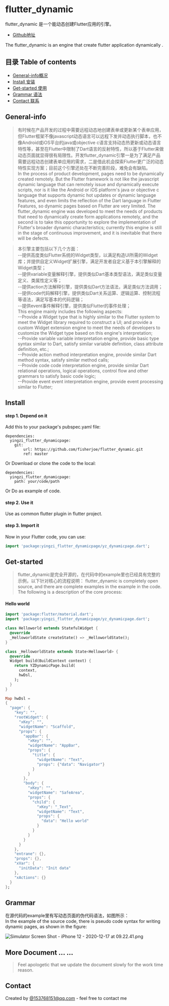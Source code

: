 # flutter_dynamic
flutter_dynamic 是一个能动态创建Flutter应用的引擎。      
* [Github地址](https://github.com/Yingzi-Technology/flutter_dynamic)

The flutter_dynamic is an engine that create flutter application dynamically .

## 目录 Table of contents
* [General-info概况](#General-info)
* [Install 安装](#Install)
* [Get-started 使用](#Get-started)
* [Grammar 语法](#Grammar)
* [Contact 联系](#Contact)

## General-info

> 有时候在产品开发的过程中需要远程动态地创建表单或更新某个表单应用，但Flutter框架不像javascript动态语言可以远程下发并动态执行脚本，也不像Android或iOS平台的java或objective c语言支持动态热更新或动态语言特性等，甚至在Flutter中限制了Dart语言的反射特性，所以基于Flutter来做动态页面就显得很有局限性。开发flutter_dynamic引擎一是为了满足产品需要远程动态创建表单应用的需求，二是借此机会探索Flutter更广泛的动态特性实现方案；目前这个引擎还处在不断完善阶段，难免会有缺陷。  
In the process of product development, pages need to be dynamically created remotely. But the Flutter framework is not like the javascript dynamic language that can remotely issue and dynamically execute scripts, nor is it like the Android or iOS platform's java or objective c language that supports dynamic hot updates or dynamic language features, and even limits the reflection of the Dart language in Flutter Features, so dynamic pages based on Flutter are very limited. The flutter_dynamic engine was developed to meet the needs of products that need to dynamically create form applications remotely, and the second is to take this opportunity to explore the implementation of Flutter's broader dynamic characteristics; currently this engine is still in the stage of continuous improvement, and it is inevitable that there will be defects.  

> 本引擎主要包括以下几个方面：  
--提供高度类似Flutter系统的Widget类型，以满足构造UI所需的Widget库；并提供自定义Widget扩展引擎，满足开发者自定义基于本引擎解释的Widget类型；  
--提供variable变量解释引擎，提供类似Dart基本类型语法，满足类似变量定义、类属性定义等；  
--提供action方法解释引擎，提供类似Dart方法语法，满足类似方法调用；  
--提供code代码解释引擎，提供类似Dart关系运算、逻辑运算、控制流程等语法，满足写基本的代码逻辑；  
--提供event事件解释引擎，提供类似Flutter的事件处理；  
This engine mainly includes the following aspects:  
--Provide a Widget type that is highly similar to the Flutter system to meet the Widget library required to construct a UI; and provide a custom Widget extension engine to meet the needs of developers to customize the Widget type based on this engine's interpretation;  
--Provide variable variable interpretation engine, provide basic type syntax similar to Dart, satisfy similar variable definition, class attribute definition, etc.;  
--Provide action method interpretation engine, provide similar Dart method syntax, satisfy similar method calls;  
--Provide code code interpretation engine, provide similar Dart relational operations, logical operations, control flow and other grammars to satisfy basic code logic;  
--Provide event event interpretation engine, provide event processing similar to Flutter;  

## Install
#### step 1. Depend on it
Add this to your package's pubspec.yaml file:
```
dependencies:
  yingzi_flutter_dynamicpage:
  	git:
		url: https://github.com/fisherjoe/flutter_dynamic.git
		ref: master
```
Or 
Download or clone the code  to the local:
```
dependencies:
  yingzi_flutter_dynamicpage:
  	path: your/code/path
```
Or
Do as example of code.

#### step 2. Use it

Use as common flutter plugin in  flutter project.

#### step 3. Import it
Now in your Flutter code, you can use:
```dart
import 'package:yingzi_flutter_dynamicpage/yz_dynamicpage.dart';
```

## Get-started
> flutter_dynamic是完全开源的，在代码中的example里也已经具有完整的示例，以下针对核心的流程说明：
flutter_dynamic is completely open source, and there are complete examples in the example in the code. The following is a description of the core process:

#### Hello world

```dart
import 'package:flutter/material.dart';
import 'package:yingzi_flutter_dynamicpage/yz_dynamicpage.dart';

class Helloworld extends StatefulWidget {
  @override
  _HelloworldState createState() => _HelloworldState();
}

class _HelloworldState extends State<Helloworld> {
  @override
  Widget build(BuildContext context) {
    return YZDynamicPage.build(
      context, 
      hwDsl, 
    );
  }
}

Map hwDsl =
{
  "page": {
    "key": "",   
    "rootWidget": {
      "xKey": "",
      "widgetName": "Scaffold",
      "props": {
        "appBar": {
          "xKey": "",
          "widgetName": "AppBar",
          "props": {
            "title": {
              "widgetName": "Text",
              "props": {"data": "Navigator"}
            }
          }
        },
        "body": {
          "xKey": "",
          "widgetName": "SafeArea",
          "props": {
            "child": {
              "xKey": "_Text",
              "widgetName": "Text",
              "props": {
                "data": "Hello world"
              }
            }
          }
        }
      }      
    },
    "entrane": {}, 
    "props": {},
    "xVar": {
      "initData": "Init data"
    }, 
    "xActions": {}   
  }
};
```

##  Grammar
在源代码的example里有写动态页面的伪代码语法，如图所示：   
In the example of the source code, there is pseudo code syntax for writing dynamic pages, as shown in the figure:  

![Simulator Screen Shot - iPhone 12 - 2020-12-17 at 09.22.41.png](https://upload-images.jianshu.io/upload_images/3868052-917c8c2720d84fe9.png?imageMogr2/auto-orient/strip%7CimageView2/2/w/360)


## More Document ... ...
> Feel apologetic that we update the document slowly for the work time reason.

## Contact
Created by [@153768151@qq.com](https://github.com/fisherjoe) - feel free to contact me
